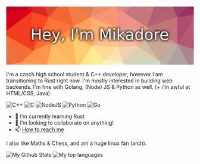 [![Profile Banner](https://github.com/Mikadore/Mikadore/blob/main/banner.png)](https://mikadore.eu)

I'm a czech high school student & C++ developer, however I am transitioning to Rust right now.
I'm mostly interested in building web backends. I'm fine with Golang, (Node) JS & Python as well. (+ i'm awful at HTML/CSS, Java)

<img alt="C++" src="https://img.shields.io/badge/c++%20-%2300599C.svg?&style=for-the-badge&logo=c%2B%2B&ogoColor=white"> <img alt="C" src="https://img.shields.io/badge/c%20-%2300599C.svg?&style=for-the-badge&logo=c&logoColor=white">
<img alt="NodeJS" src="https://img.shields.io/badge/node.js%20-%2343853D.svg?&style=for-the-badge&logo=node.js&logoColor=white">
<img alt="Python" src="https://img.shields.io/badge/python%20-%2314354C.svg?&style=for-the-badge&logo=python&logoColor=white">
<img alt="Go" src="https://img.shields.io/badge/go-%2300ADD8.svg?&style=for-the-badge&logo=go&logoColor=white">

- 🌱 I’m currently learning Rust
- 👯 I’m looking to collaborate on anything!
- 📫 [How to reach me](https://mikadore.eu)

I also like Maths & Chess, and am a huge linux fan (arch).

![My Github Stats](https://github-readme-stats.vercel.app/api?username=Mikadore&count_private=true&show_icons=true&theme=highcontrast)
![My top languages](https://github-readme-stats.vercel.app/api/top-langs/?username=Mikadore&theme=highcontrast)
